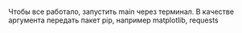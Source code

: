 Чтобы все работало, запустить main через терминал. В качестве аргумента передать пакет pip, например matplotlib, requests
